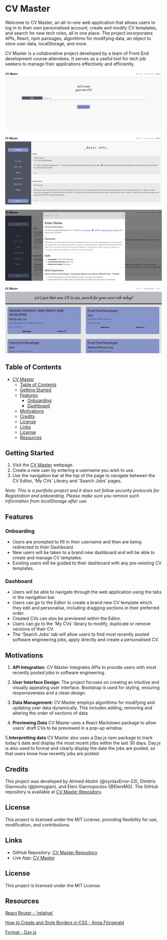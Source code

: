 # CV Master

Welcome to CV Master, an all-in-one web application that allows users to log in to their own personalised account, create and modify CV templates, and search for new tech roles, all in one place.  The project incorporates APIs, React, npm packages, algorithms for modifying data, an object to store user data, localStorage, and more.

CV Master is a collaborative project developed by a team of Front End development course attendees. It serves as a useful tool for tech job seekers to manage their applications effectively and efficiently.

![Creating CV](./screenshots/Creating%20CV.png)

![Editor](./screenshots/Editor.png)

![Preview of CV](./screenshots/Preview.png)

![Job search](./screenshots/Job%20search.png)

## Table of Contents

- [CV Master](#cv-master)
  - [Table of Contents](#table-of-contents)
  - [Getting Started](#getting-started)
  - [Features](#features)
    - [Onboarding](#onboarding)
    - [Dashboard](#dashboard)
  - [Motivations](#motivations)
  - [Credits](#credits)
  - [License](#license)
  - [Links](#links)
  - [License](#license-1)
  - [Resources](#resources)

## Getting Started

1. Visit the [CV Master](https://cv-master.netlify.app/) webpage.
2. Create a new user by entering a username you wish to use.
3. Use the navigation bar at the top of the page to navigate between the CV Editor, 'My CVs' Library and 'Search Jobs' pages.

_Note: This is a portfolio project and it does not follow security protocols for Registration and onboarding. Please make sure you remove such information from localStorage after use._

## Features

### Onboarding
- Users are prompted to fill in their username and then are being redirected to their Dashboard.
- New users will be taken to a brand new dashboard and will be able to create and manage CV templates.
- Existing users will be guided to their dashboard with any pre-existing CV templates. 

### Dashboard
- Users will be able to navigate through the web application using the tabs in the navigation bar.
- Users can go to the Editor to create a brand new CV template which they edit and personalise, including dragging sections in their preferred order.
- Created CVs can also be previewed within the Editor.
- Users can go to the 'My CVs' library to modify, duplicate or remove versions of their CV.
- The 'Search Jobs' tab will allow users to find most recently posted software engineering jobs, apply directly and create a personalised CV.

## Motivations

1. **API Integration:** CV Master integrates APIs to provide users with most recently posted jobs in software engineering.

2. **User Interface Design:** The project focuses on creating an intuitive and visually appealing user interface. Bootstrap is used for styling, ensuring responsiveness and a clean design.

3. **Data Management:** CV Master employs algorithms for modifying and updating user data dynamically. This includes adding, removing and altering the order of sections of data.
   
4. **Previewing Data** CV Master uses a React Markdown package to allow users' draft CVs to be previewed in a pop-up window.

5.**Interpretting data** CV Master also uses a Day.js npm package to track today's date and display the most recent jobs within the last 30 days. Day.js is also used to format and clearly display the date the jobs are posted, so that users know how recently jobs are posted.


## Credits

This project was developed by Ahmed Abshir (@syntaxError-23), Dimitris Giannoulis (@jimmygian), and Eleni Giannopoulos (@EleniMG). The GitHub repository is available at [CV Master Repository](https://github.com/wallet-wizard/cv-master).

## License

This project is licensed under the MIT License, providing flexibility for use, modification, and contributions.

## Links

- GitHub Repository: [CV Master Repository](https://github.com/wallet-wizard/cv-master)
- Live App: [CV Master](https://cv-master.netlify.app/)


## License
This project is licensed under the MIT License.

## Resources

[React Router - 'relative'](https://reactrouter.com/en/main/components/link#relative)

[How to Create and Style Borders in CSS - Anna Fitzgerald](https://blog.hubspot.com/website/css-border)

[Format - Day.js](https://day.js.org/docs/en/display/format)